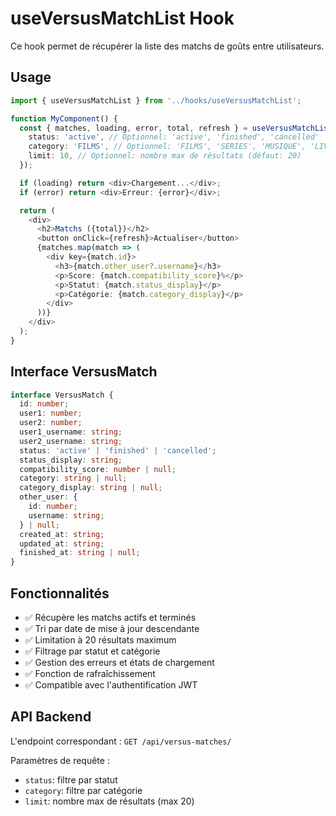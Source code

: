 # useVersusMatchList Hook

Ce hook permet de récupérer la liste des matchs de goûts entre utilisateurs.

## Usage

```typescript
import { useVersusMatchList } from '../hooks/useVersusMatchList';

function MyComponent() {
  const { matches, loading, error, total, refresh } = useVersusMatchList({
    status: 'active', // Optionnel: 'active', 'finished', 'cancelled'
    category: 'FILMS', // Optionnel: 'FILMS', 'SERIES', 'MUSIQUE', 'LIVRES'
    limit: 10, // Optionnel: nombre max de résultats (défaut: 20)
  });

  if (loading) return <div>Chargement...</div>;
  if (error) return <div>Erreur: {error}</div>;

  return (
    <div>
      <h2>Matchs ({total})</h2>
      <button onClick={refresh}>Actualiser</button>
      {matches.map(match => (
        <div key={match.id}>
          <h3>{match.other_user?.username}</h3>
          <p>Score: {match.compatibility_score}%</p>
          <p>Statut: {match.status_display}</p>
          <p>Catégorie: {match.category_display}</p>
        </div>
      ))}
    </div>
  );
}
```

## Interface VersusMatch

```typescript
interface VersusMatch {
  id: number;
  user1: number;
  user2: number;
  user1_username: string;
  user2_username: string;
  status: 'active' | 'finished' | 'cancelled';
  status_display: string;
  compatibility_score: number | null;
  category: string | null;
  category_display: string | null;
  other_user: {
    id: number;
    username: string;
  } | null;
  created_at: string;
  updated_at: string;
  finished_at: string | null;
}
```

## Fonctionnalités

- ✅ Récupère les matchs actifs et terminés
- ✅ Tri par date de mise à jour descendante
- ✅ Limitation à 20 résultats maximum
- ✅ Filtrage par statut et catégorie
- ✅ Gestion des erreurs et états de chargement
- ✅ Fonction de rafraîchissement
- ✅ Compatible avec l'authentification JWT

## API Backend

L'endpoint correspondant : `GET /api/versus-matches/`

Paramètres de requête :
- `status`: filtre par statut
- `category`: filtre par catégorie  
- `limit`: nombre max de résultats (max 20)